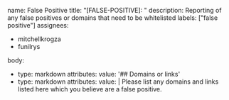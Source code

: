 name: False Positive
title: "\[FALSE-POSITIVE\]: "
description: Reporting of any false positives or domains that need to be whitelisted
labels: ["false positive"]
assignees:
  - mitchellkrogza
  - funilrys

body:
- type: markdown
  attributes:
    value: '## Domains or links'
- type: markdown
  attributes:
    value: |
      Please list any domains and links listed here which you believe are a false positive.
